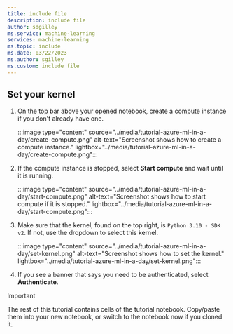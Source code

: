 ```yaml
---
title: include file
description: include file
author: sdgilley
ms.service: machine-learning
services: machine-learning
ms.topic: include
ms.date: 03/22/2023
ms.author: sgilley
ms.custom: include file
---
```


## Set your kernel

1. On the top bar above your opened notebook, create a compute instance if you don't already have one.

    :::image type="content" source="../media/tutorial-azure-ml-in-a-day/create-compute.png" alt-text="Screenshot shows how to create a compute instance." lightbox="../media/tutorial-azure-ml-in-a-day/create-compute.png":::

1. If the compute instance is stopped, select **Start compute** and wait until it is running.

    :::image type="content" source="../media/tutorial-azure-ml-in-a-day/start-compute.png" alt-text="Screenshot shows how to start compute if it is stopped." lightbox="../media/tutorial-azure-ml-in-a-day/start-compute.png":::

1. Make sure that the kernel, found on the top right, is `Python 3.10 - SDK v2`.  If not, use the dropdown to select this kernel.

    :::image type="content" source="../media/tutorial-azure-ml-in-a-day/set-kernel.png" alt-text="Screenshot shows how to set the kernel." lightbox="../media/tutorial-azure-ml-in-a-day/set-kernel.png":::

1. If you see a banner that says you need to be authenticated, select **Authenticate**.

> [!Important]
> The rest of this tutorial contains cells of the tutorial notebook.  Copy/paste them into your new notebook, or switch to the notebook now if you cloned it.
>